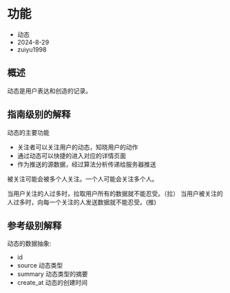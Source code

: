 # 功能

- 动态
- 2024-8-29
- zuiyu1998

## 概述

动态是用户表达和创造的记录。

## 指南级别的解释

动态的主要功能

- 关注者可以关注用户的动态，知晓用户的动作
- 通过动态可以快捷的进入对应的详情页面
- 作为推送的源数据，经过算法分析传递给服务器推送

被关注可能会被多个人关注。一个人可能会关注多个人。

当用户关注的人过多时，拉取用户所有的数据就不能忍受。（拉）
当用户被关注的人过多时，向每一个关注的人发送数据就不能忍受。(推)

## 参考级别解释

动态的数据抽象:

- id
- source 动态类型
- summary 动态类型的摘要
- create_at 动态的创建时间
